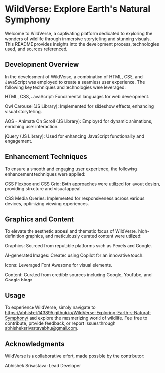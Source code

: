 # WildVerse: Explore Earth's Natural Symphony
Welcome to  WildVerse, a captivating platform dedicated to exploring the wonders of wildlife through immersive storytelling and stunning visuals. This README provides insights into the development process, technologies used, and sources referenced.

## Development Overview
In the development of WildVerse, a combination of HTML, CSS, and JavaScript was employed to create a seamless user experience. The following key techniques and technologies were leveraged:


HTML, CSS, JavaScript: Fundamental languages for web development.

Owl Carousel (JS Library): Implemented for slideshow effects, enhancing visual storytelling.

AOS - Animate On Scroll (JS Library): Employed for dynamic animations, enriching user interaction.

jQuery (JS Library): Used for enhancing JavaScript functionality and engagement.

## Enhancement Techniques
To ensure a smooth and engaging user experience, the following enhancement techniques were applied:


CSS Flexbox and CSS Grid: Both approaches were utilized for layout design, providing structure and visual appeal.

CSS Media Queries: Implemented for responsiveness across various devices, optimizing viewing experiences.

## Graphics and Content
To elevate the aesthetic appeal and thematic focus of WildVerse, high-definition graphics, and meticulously curated content were utilized:

Graphics: Sourced from reputable platforms such as Pexels and Google.

AI-generated Images: Created using Copilot for an innovative touch.

Icons: Leveraged Font Awesome for visual elements.

Content: Curated from credible sources including Google, YouTube, and Google blogs.

## Usage
To experience WildVerse, simply navigate to https://abhishek143895.github.io/WildVerse-Exploring-Earth-s-Natural-Symphony/ and explore the mesmerizing world of wildlife. Feel free to contribute, provide feedback, or report issues through abhisheksrivastavabhu@gmail.com.

## Acknowledgments
WildVerse is a collaborative effort, made possible by the contributor:

Abhishek Srivastava: Lead Developer
